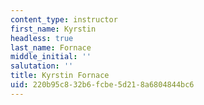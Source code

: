 ```yaml
---
content_type: instructor
first_name: Kyrstin
headless: true
last_name: Fornace
middle_initial: ''
salutation: ''
title: Kyrstin Fornace
uid: 220b95c8-32b6-fcbe-5d21-8a6804844bc6
---
```

